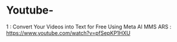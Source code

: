 # Youtube-

1 : Convert Your Videos into Text for Free Using Meta AI MMS ARS : https://www.youtube.com/watch?v=pfSepKP1HXU
